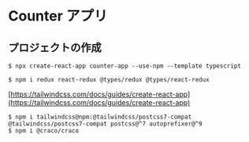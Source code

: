 # Counter アプリ

## プロジェクトの作成

```
$ npx create-react-app counter-app --use-npm --template typescript
```

```
$ npm i redux react-redux @types/redux @types/react-redux
```

[https://tailwindcss.com/docs/guides/create-react-app](https://tailwindcss.com/docs/guides/create-react-app)

```
$ npm i tailwindcss@npm:@tailwindcss/postcss7-compat @tailwindcss/postcss7-compat postcss@^7 autoprefixer@^9
$ npm i @craco/craco
```
